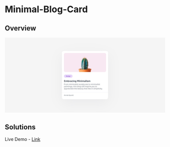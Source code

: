# Minimal-Blog-Card


<!-- OVERVIEW -->

## Overview

![screenshot](https://github.com/krish144/Minimal-Blog-Card/blob/main/dccl--responsive-mini-blog-card/assets/img/Screenshot%202023-11-28%20063439.jpg)


## Solutions

Live Demo - [Link](https://famous-choux-4c3dbf.netlify.app/)
